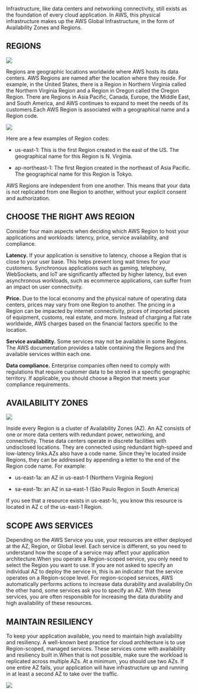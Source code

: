 Infrastructure, like data centers and networking connectivity, still exists as the foundation of every cloud application. In AWS, this physical infrastructure makes up the AWS Global Infrastructure, in the form of Availability Zones and Regions.

## REGIONS

![](https://d3c33hcgiwev3.cloudfront.net/imageAssetProxy.v1/GA-td82sSJ-A1bMhZAK-Kg_76e9d578334d47e6b9f7a74ec2376bf1_Regions.png?expiry=1688169600000&hmac=Ht0hb4CZIq5ZvtysCWt9fifwJY1sXpAlWQOXLprTY2I)

Regions are geographic locations worldwide where AWS hosts its data centers. AWS Regions are named after the location where they reside. For example, in the United States, there is a Region in Northern Virginia called the Northern Virginia Region and a Region in Oregon called the Oregon Region. There are Regions in Asia Pacific, Canada, Europe, the Middle East, and South America, and AWS continues to expand to meet the needs of its customers.Each AWS Region is associated with a geographical name and a Region code.

![](https://d3c33hcgiwev3.cloudfront.net/imageAssetProxy.v1/hDx5s-sZRkGvR_XA-VoZ2A_57b85de84aed4ee9be064082687493f1_image.png?expiry=1688169600000&hmac=3RQiOnvVIjTDvafoP7QwTZnDE11uT5CcyghnkZXztpc)

Here are a few examples of Region codes:

- us-east-1: This is the first Region created in the east of the US. The geographical name for this Region is N. Virginia.
    
- ap-northeast-1: The first Region created in the northeast of Asia Pacific. The geographical name for this Region is Tokyo.
    

AWS Regions are independent from one another. This means that your data is not replicated from one Region to another, without your explicit consent and authorization.

## CHOOSE THE RIGHT AWS REGION

Consider four main aspects when deciding which AWS Region to host your applications and workloads: latency, price, service availability, and compliance.

**Latency.** If your application is sensitive to latency, choose a Region that is close to your user base. This helps prevent long wait times for your customers. Synchronous applications such as gaming, telephony, WebSockets, and IoT are significantly affected by higher latency, but even asynchronous workloads, such as ecommerce applications, can suffer from an impact on user connectivity.

**Price.** Due to the local economy and the physical nature of operating data centers, prices may vary from one Region to another. The pricing in a Region can be impacted by internet connectivity, prices of imported pieces of equipment, customs, real estate, and more. Instead of charging a flat rate worldwide, AWS charges based on the financial factors specific to the location.

**Service availability.** Some services may not be available in some Regions. The AWS documentation provides a table containing the Regions and the available services within each one.

**Data compliance.** Enterprise companies often need to comply with regulations that require customer data to be stored in a specific geographic territory. If applicable, you should choose a Region that meets your compliance requirements.

## AVAILABILITY ZONES

![](https://d3c33hcgiwev3.cloudfront.net/imageAssetProxy.v1/lIc5YSi_SuCX4wI4pGNmsg_b3dde14493c846fdbd18a10956d6b3f1_AZs.png?expiry=1688169600000&hmac=JDdBMKyXSUdHfqs8MPHXQ3Y74w66hNaqqAsOWO_-Hd8)

Inside every Region is a cluster of Availability Zones (AZ). An AZ consists of one or more data centers with redundant power, networking, and connectivity. These data centers operate in discrete facilities with undisclosed locations. They are connected using redundant high-speed and low-latency links.AZs also have a code name. Since they’re located inside Regions, they can be addressed by appending a letter to the end of the Region code name. For example:

- us-east-1a: an AZ in us-east-1 (Northern Virginia Region)
    
- sa-east-1b: an AZ in sa-east-1 (São Paulo Region in South America)
    

If you see that a resource exists in us-east-1c, you know this resource is located in AZ c of the us-east-1 Region.

## SCOPE AWS SERVICES

Depending on the AWS Service you use, your resources are either deployed at the AZ, Region, or Global level. Each service is different, so you need to understand how the scope of a service may affect your application architecture.When you operate a Region-scoped service, you only need to select the Region you want to use. If you are not asked to specify an individual AZ to deploy the service in, this is an indicator that the service operates on a Region-scope level. For region-scoped services, AWS automatically performs actions to increase data durability and availability.On the other hand, some services ask you to specify an AZ. With these services, you are often responsible for increasing the data durability and high availability of these resources.

## MAINTAIN RESILIENCY

To keep your application available, you need to maintain high availability and resiliency. A well-known best practice for cloud architecture is to use Region-scoped, managed services. These services come with availability and resiliency built in.When that is not possible, make sure the workload is replicated across multiple AZs. At a minimum, you should use two AZs. If one entire AZ fails, your application will have infrastructure up and running in at least a second AZ to take over the traffic.

![](https://d3c33hcgiwev3.cloudfront.net/imageAssetProxy.v1/3ToUyNl3TKScMGwOy5hFTA_7273fe75dd8941b8a6f8644d419a16f1_image.png?expiry=1688169600000&hmac=TpeXvx5W3H49J5eLymMjJQvZSEXnHIg5LGjK-uymvVY)
